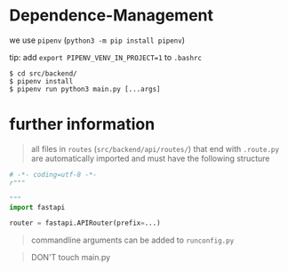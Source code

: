 # Dependence-Management

we use `pipenv`
(`python3 -m pip install pipenv`)

tip: add `export PIPENV_VENV_IN_PROJECT=1` to `.bashrc`

```commandline
$ cd src/backend/
$ pipenv install
$ pipenv run python3 main.py [...args]
```


# further information

> all files in `routes` (`src/backend/api/routes/`) that end with `.route.py` are automatically imported and must have the following structure
```python
# -*- coding=utf-8 -*-
r"""

"""
import fastapi

router = fastapi.APIRouter(prefix=...)
```

> commandline arguments can be added to `runconfig.py`

> DON'T touch main.py
